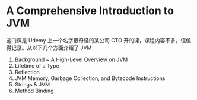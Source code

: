 # A Comprehensive Introduction to JVM

这门课是 Udemy 上一个名字很奇怪的某公司 CTO 开的课，课程内容不多，但值得记录。从以下几个方面介绍了 JVM

1. Background ~ A High-Level Overview on JVM
2. Lifetime of a Type
3. Reflection
4. JVM Memory, Garbage Collection, and Bytecode Instructions
5. Strings & JVM
6. Method Binding



